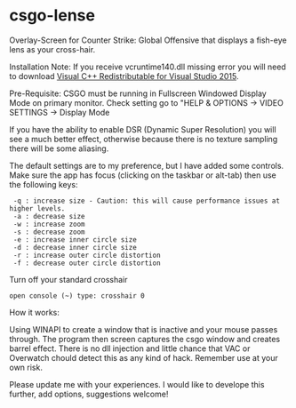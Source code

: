 # csgo-lense
Overlay-Screen for Counter Strike: Global Offensive that displays a fish-eye lens as your cross-hair.

Installation Note: If you receive vcruntime140.dll missing error you will need to download [Visual C++ Redistributable for Visual Studio 2015](https://www.microsoft.com/en-us/download/details.aspx?id=48145).

Pre-Requisite:
  CSGO must be running in Fullscreen Windowed Display Mode on primary monitor.
  Check setting go to "HELP & OPTIONS -> VIDEO SETTINGS -> Display Mode

If you have the ability to enable DSR (Dynamic Super Resolution) you will see a much better effect, otherwise because there is no texture sampling there will be some aliasing.

The default settings are to my preference, but I have added some controls. Make sure the app has focus (clicking on the taskbar or alt-tab) then use the following keys:

     -q : increase size - Caution: this will cause performance issues at higher levels.
     -a : decrease size
     -w : increase zoom 
     -s : decrease zoom
     -e : increase inner circle size
     -d : decrease inner circle size
     -r : increase outer circle distortion
     -f : decrease outer circle distortion

Turn off your standard crosshair
    
    open console (~) type: crosshair 0
   
How it works:

  Using WINAPI to create a window that is inactive and your mouse passes through.
  The program then screen captures the csgo window and creates barrel effect. There is no dll injection and little chance that VAC or Overwatch chould detect this as any kind of hack. Remember use at your own risk. 
  

Please update me with your experiences. I would like to develope this further, add options, suggestions welcome!
